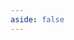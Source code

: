 ```yaml
---
aside: false
---
```


<script setup>
import BlogsList from '../.vitepress/components/BlogsList.vue'
</script>

<BlogsList />
